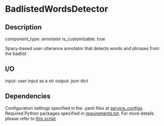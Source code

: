 # BadlistedWordsDetector

## Description
component_type: annotator
is_customizable: true

Spacy-based user utterance annotator that detects words and phrases from the badlist

## I/O
input: user input as a str
output: json dict 

## Dependencies

Configuration settings specified in the .yaml files at [service_configs](service_configs)
Required Python packages specified in [requirements.txt](requirements.txt).
For more details please refer to [this script](server.py)	